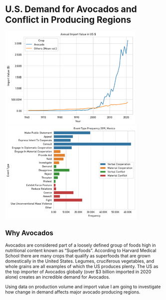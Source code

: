# U.S. Demand for Avocados and Conflict in Producing Regions

<img src="avocado_import_value.png" height="300"/> <img src="event_frequency.png" height="300"/>

## Why Avocados

Avocados are considered part of a loosely defined group of foods high in nutritional content known as “Superfoods”. According to Harvard Medical School there are many crops that qualify as superfoods that are grown domestically in the United States. Legumes, cruciferous vegetables, and whole grains are all examples of which the US produces plenty. The US as the top importer of Avocados globally (over $3 billion imported in 2020 alone) creates an incredible demand for Avocados.

Using data on production volume and import value I am going to investigate how change in demand affects major avocado producing regions.
